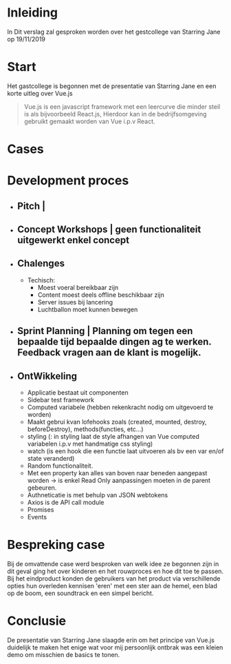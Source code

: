 # Inleiding
In Dit verslag zal gesproken worden over het gestcollege van Starring Jane op 19/11/2019

# Start
Het gastcollege is begonnen met de presentatie van Starring Jane en een korte uitleg over Vue.js
>Vue.js is een javascript framework met een leercurve die minder steil is als bijvoorbeeld React.js,
>Hierdoor kan in de bedrijfsomgeving gebruikt gemaakt worden van Vue i.p.v React.

# Cases

# Development proces
- ## Pitch | 
- ## Concept Workshops | geen functionaliteit uitgewerkt enkel concept
- ## Chalenges 
    - Techisch:
        - Moest voeral bereikbaar zijn
        - Content moest deels offline beschikbaar zijn
        - Server issues bij lancering
        - Luchtballon moet kunnen bewegen
- ## Sprint Planning | Planning om tegen een bepaalde tijd bepaalde dingen ag te werken. Feedback vragen aan de klant is mogelijk.

- ## OntWikkeling
    - Applicatie bestaat uit componenten 
    - Sidebar test framework
    - Computed variabele (hebben rekenkracht nodig om uitgevoerd te worden)
    - Maakt gebrui kvan lofehooks zoals (created, mounted, destroy, beforeDestroy), methods(functies, etc…)
    - styling (: in styling laat de style afhangen van Vue computed variabelen i.p.v met handmatige css styling)
    - watch (is een hook die een functie laat uitvoeren als bv een var en/of state veranderd)
    - Random functionaliteit.
    - Met een property kan alles van boven naar beneden aangepast worden -> is enkel Read Only aanpassingen moeten in de parent gebeuren.
    - Authneticatie is met behulp van JSON webtokens
    - Axios is de API call module
    - Promises
    - Events

 # Bespreking case
 Bij de omvattende case werd besproken van welk idee ze begonnen zijn in dit geval ging het over kinderen en het rouwproces en hoe dit toe te passen.
 Bij het eindproduct konden de gebruikers van het product via verschillende opties hun overleden kennisen 'eren' met een ster aan de hemel, een blad op de boom, een soundtrack en een simpel bericht.

 # Conclusie
 De presentatie van Starring Jane slaagde erin om het principe van Vue.js duidelijk te maken het enige wat voor mij persoonlijk ontbrak was een kleien demo om misschien de basics te tonen.
